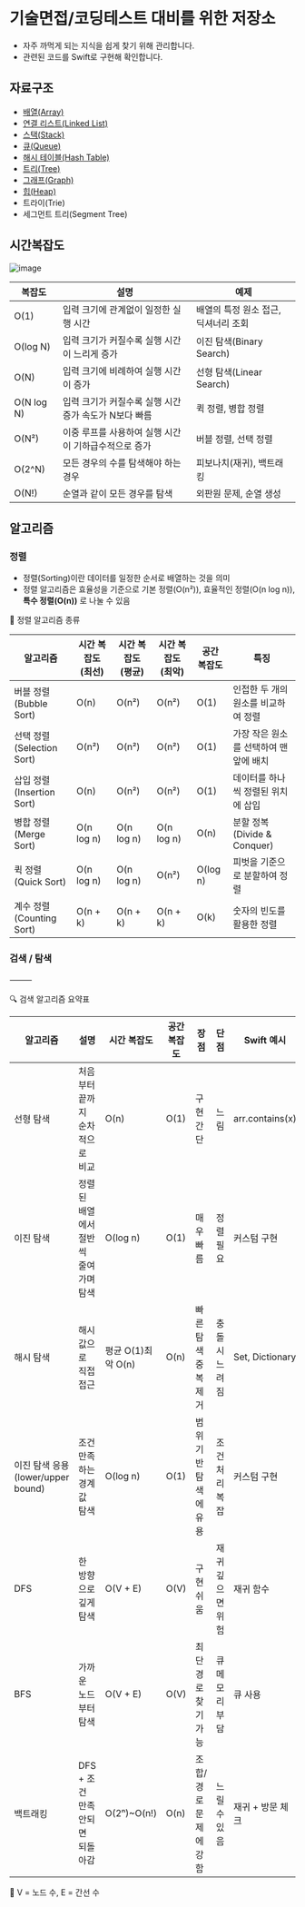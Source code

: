 # 기술면접/코딩테스트 대비를 위한 저장소
- 자주 까먹게 되는 지식을 쉽게 찾기 위해 관리합니다.
- 관련된 코드를 Swift로 구현해 확인합니다.


## 자료구조
- [배열(Array)](https://github.com/talq44/coding-test/blob/main/DataStructure/Array.md)
- [연결 리스트(Linked List)](https://github.com/talq44/coding-test/blob/main/DataStructure/LinkedList.md)
- [스택(Stack)](https://github.com/talq44/coding-test/blob/main/DataStructure/Stack.md)
- [큐(Queue)](https://github.com/talq44/coding-test/blob/main/DataStructure/Queue.md)
- [해시 테이블(Hash Table)](https://github.com/talq44/coding-test/blob/main/DataStructure/HashTable.md)
- [트리(Tree)](https://github.com/talq44/coding-test/blob/main/DataStructure/Tree.md)
- [그래프(Graph)](https://github.com/talq44/coding-test/blob/main/DataStructure/Graph.md)
- [힙(Heap)](https://github.com/talq44/coding-test/blob/main/DataStructure/Heap.md)
- 트라이(Trie)
- 세그먼트 트리(Segment Tree)

## 시간복잡도
![image](https://media.geeksforgeeks.org/wp-content/cdn-uploads/20220812122843/Logarithmic-time-complexity-blog-1.jpg)

복잡도	 | 설명	 | 예제
--------|------------|------------
O(1)	| 입력 크기에 관계없이 일정한 실행 시간 | 	배열의 특정 원소 접근, 딕셔너리 조회
O(log N) |	입력 크기가 커질수록 실행 시간이 느리게 증가 |	이진 탐색(Binary Search)
O(N) |	입력 크기에 비례하여 실행 시간이 증가	| 선형 탐색(Linear Search)
O(N log N)	| 입력 크기가 커질수록 실행 시간 증가 속도가 N보다 빠름 |	퀵 정렬, 병합 정렬
O(N²) |	이중 루프를 사용하여 실행 시간이 기하급수적으로 증가 |	버블 정렬, 선택 정렬
O(2^N) |	모든 경우의 수를 탐색해야 하는 경우	| 피보나치(재귀), 백트래킹
O(N!) |	순열과 같이 모든 경우를 탐색 |	외판원 문제, 순열 생성

## 알고리즘
### 정렬

- 정렬(Sorting)이란 데이터를 일정한 순서로 배열하는 것을 의미
- 정렬 알고리즘은 효율성을 기준으로 기본 정렬(O(n²)), 효율적인 정렬(O(n log n)), **특수 정렬(O(n))** 로 나눌 수 있음

📌 정렬 알고리즘 종류

알고리즘 |	시간 복잡도 (최선) |	시간 복잡도 (평균) |	시간 복잡도 (최악) |	공간 복잡도 |	특징
-------|--------------|--------------|-------|-------|-------
버블 정렬 (Bubble Sort) |	O(n) |	O(n²) |	O(n²) |	O(1) |	인접한 두 개의 원소를 비교하여 정렬
선택 정렬 (Selection Sort) |	O(n²) |	O(n²) |	O(n²) |	O(1) |	가장 작은 원소를 선택하여 맨 앞에 배치
삽입 정렬 (Insertion Sort) |	O(n) |	O(n²) |	O(n²) |	O(1) |	데이터를 하나씩 정렬된 위치에 삽입
병합 정렬 (Merge Sort) |	O(n log n) |	O(n log n) |	O(n log n) |	O(n) |	분할 정복(Divide & Conquer)
퀵 정렬 (Quick Sort) |	O(n log n) |	O(n log n) |	O(n²) |	O(log n) |	피벗을 기준으로 분할하여 정렬
계수 정렬 (Counting Sort) |	O(n + k) |	O(n + k) |	O(n + k) |	O(k) |	숫자의 빈도를 활용한 정렬

### 검색 / 탐색

⸻

🔍 검색 알고리즘 요약표

알고리즘 |	설명 |	시간 복잡도 |	공간 복잡도 |	장점 |	단점 |	Swift 예시
------|------|------|------|------|------|------
선형 탐색 |	처음부터 끝까지 순차적으로 비교 |	O(n) |	O(1) |	구현 간단 |	느림 |	arr.contains(x)
이진 탐색 |	정렬된 배열에서 절반씩 줄여가며 탐색 |	O(log n) |	O(1) |	매우 빠름 |	정렬 필요 |	커스텀 구현
해시 탐색 |	해시값으로 직접 접근 |	평균 O(1)최악 O(n) |	O(n) |	빠른 탐색중복 제거 |	충돌 시 느려짐 |	Set, Dictionary
이진 탐색 응용(lower/upper bound) |	조건 만족하는 경계값 탐색 |	O(log n) |	O(1) |	범위 기반 탐색에 유용 | 	조건 처리 복잡 |	커스텀 구현
DFS |	한 방향으로 깊게 탐색 |	O(V + E) |	O(V) |	구현 쉬움 |	재귀 깊으면 위험 |	재귀 함수
BFS |	가까운 노드부터 탐색 |	O(V + E) |	O(V) |	최단 경로 찾기 가능 |	큐 메모리 부담 |	큐 사용
백트래킹 |	DFS + 조건 만족 안되면 되돌아감 |	O(2ⁿ)~O(n!) |	O(n) |	조합/경로 문제에 강함 |	느릴 수 있음 |	재귀 + 방문 체크

🔸 V = 노드 수, E = 간선 수